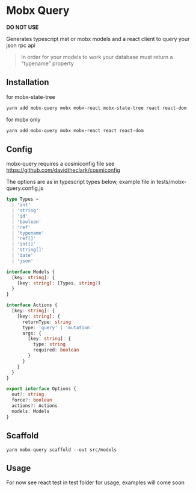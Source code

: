 # Mobx Query

**DO NOT USE**

Generates typescript mst or mobx models and a react client to query your json rpc api

> In order for your models to work your database must return a "typename" property

## Installation

for mobx-state-tree

```bash
yarn add mobx-query mobx mobx-react mobx-state-tree react react-dom
```

for mobx only

```bash
yarn add mobx-query mobx mobx-react react react-dom
```

## Config

mobx-query requires a cosmiconfig file see https://github.com/davidtheclark/cosmiconfig

The options are as in typescript types below, example file in tests/mobx-query.config.js

```ts
type Types =
  | 'int'
  | 'string'
  | 'id'
  | 'boolean'
  | 'ref'
  | 'typename'
  | 'ref[]'
  | 'int[]'
  | 'string[]'
  | 'date'
  | 'json'

interface Models {
  [key: string]: {
    [key: string]: [Types, string?]
  }
}

interface Actions {
  [key: string]: {
    [key: string]: {
      returnType: string
      type: 'query' | 'mutation'
      args: {
        [key: string]: {
          type: string
          required: boolean
        }
      }
    }
  }
}

export interface Options {
  out?: string
  force?: boolean
  actions?: Actions
  models: Models
}
```

## Scaffold

```
yarn mobx-query scaffold --out src/models
```

## Usage

For now see react test in test folder for usage, examples will come soon

